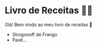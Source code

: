 # Livro de Receitas :man_cook:

Olá! Bem vindo ao meu livro de receitas :wave:

- Strogonoff de Frango
- Pavê...
